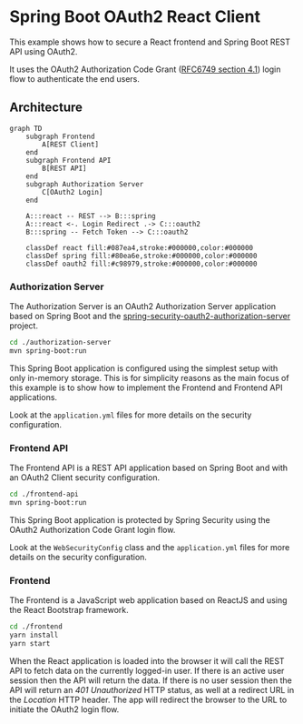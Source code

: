 # Spring Boot OAuth2 React Client

This example shows how to secure a React frontend and Spring Boot REST API using OAuth2.

It uses the OAuth2 Authorization Code Grant ([RFC6749 section 4.1](https://datatracker.ietf.org/doc/html/rfc6749#section-4.1))
login flow to authenticate the end users.

## Architecture

```mermaid
graph TD
    subgraph Frontend
        A[REST Client]
    end
    subgraph Frontend API
        B[REST API]
    end
    subgraph Authorization Server
        C[OAuth2 Login]
    end

    A:::react -- REST --> B:::spring
    A:::react <-. Login Redirect .-> C:::oauth2
    B:::spring -- Fetch Token --> C:::oauth2
    
    classDef react fill:#087ea4,stroke:#000000,color:#000000
    classDef spring fill:#80ea6e,stroke:#000000,color:#000000
    classDef oauth2 fill:#c98979,stroke:#000000,color:#000000
```

### Authorization Server
The Authorization Server is an OAuth2 Authorization Server application based on Spring Boot and the
[spring-security-oauth2-authorization-server](https://spring.io/projects/spring-authorization-server) project.

```bash
cd ./authorization-server
mvn spring-boot:run
```

This Spring Boot application is configured using the simplest setup with only in-memory storage. This is for simplicity
reasons as the main focus of this example is to show how to implement the Frontend and Frontend API applications.

Look at the `application.yml` files for more details on the security configuration.

### Frontend API
The Frontend API is a REST API application based on Spring Boot and with an OAuth2 Client security configuration.

```bash
cd ./frontend-api
mvn spring-boot:run
```

This Spring Boot application is protected by Spring Security using the OAuth2 Authorization Code Grant login flow.

Look at the `WebSecurityConfig` class and the `application.yml` files for more details on the security configuration.

### Frontend
The Frontend is a JavaScript web application based on ReactJS and using the React Bootstrap framework.

```bash
cd ./frontend
yarn install
yarn start
```

When the React application is loaded into the browser it will call the REST API to fetch data on the currently
logged-in user. If there is an active user session then the API will return the data. If there is no user session then
the API will return an _401 Unauthorized_ HTTP status, as well at a redirect URL in the _Location_ HTTP header. The app
will redirect the browser to the URL to initiate the OAuth2 login flow.
